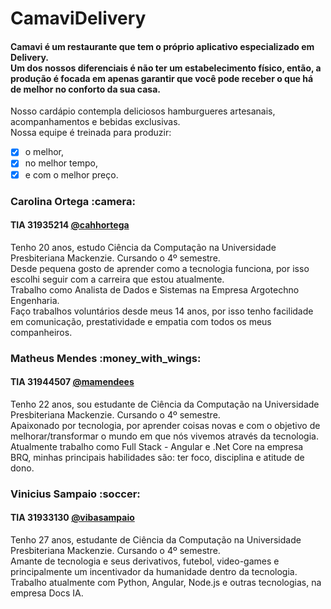 <h1>CamaviDelivery</h1>

<h4>Camavi é um restaurante que tem o próprio aplicativo especializado em Delivery. <br>
Um dos nossos diferenciais é não ter um estabelecimento físico, então, a produção é focada em apenas garantir que você pode receber o que há de melhor no conforto da sua casa. <br> </h4>

Nosso cardápio contempla deliciosos hamburgueres artesanais, acompanhamentos e bebidas exclusivas. <br>
Nossa equipe é treinada para produzir:
 - [X] o melhor, 
 - [X] no melhor tempo, 
 - [X] e com o melhor preço. 
</h4>


<h3>Carolina Ortega :camera: </h3>
<h4>TIA 31935214 <a href="https://github.com/cahhortega">@cahhortega</a>
</h4>

Tenho 20 anos, estudo Ciência da Computação na Universidade Presbiteriana Mackenzie. Cursando o 4º semestre. <br>
Desde pequena gosto de aprender como a tecnologia funciona, por isso escolhi seguir com a carreira que estou atualmente. <br>
Trabalho como Analista de Dados e Sistemas na Empresa Argotechno Engenharia. <br>
Faço trabalhos voluntários desde meus 14 anos, por isso tenho facilidade em comunicação, prestatividade e empatia com todos os meus companheiros.<br>

<h3>Matheus Mendes :money_with_wings: </h3>
<h4>TIA 31944507 <a href="https://github.com/mamendees">@mamendees</a>
</h4>

Tenho 22 anos, sou estudante de Ciência da Computação na Universidade Presbiteriana Mackenzie. Cursando o 4º semestre. <br>
Apaixonado por tecnologia, por aprender coisas novas e com o objetivo de melhorar/transformar o mundo em que nós vivemos através da tecnologia. <br>
Atualmente trabalho como Full Stack - Angular e .Net Core na empresa BRQ, minhas principais habilidades são: ter foco, disciplina e atitude de dono. <br>

<h3>Vinicius Sampaio :soccer: </h3>
<h4>TIA 31933130 <a href="https://github.com/vibasampaio/">@vibasampaio</a>
</h4>

Tenho 27 anos, estudante de Ciência da Computação na Universidade Presbiteriana Mackenzie. Cursando o 4º semestre. <br>
Amante de tecnologia e seus derivativos, futebol, video-games e principalmente um incentivador da humanidade dentro da tecnologia. <br>
Trabalho atualmente com Python, Angular, Node.js e outras tecnologias, na empresa Docs IA. <br>



